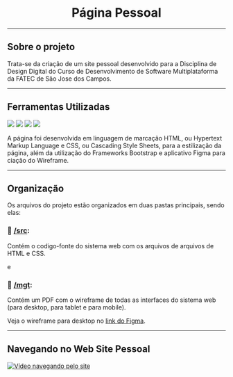 <h1 align="center">
  <a id="topo"> Página Pessoal </a>
</h1>

***

## Sobre o projeto 

Trata-se da criação de um site pessoal desenvolvido para a Disciplina de Design Digital do Curso de Desenvolvimento de Software Multiplataforma da FATEC de São Jose dos Campos.

***

## Ferramentas Utilizadas

<img src="https://img.shields.io/badge/HTML5-E34F26?style=for-the-badge&logo=html5&logoColor=white" /> <img src="https://img.shields.io/badge/CSS3-1572B6?style=for-the-badge&logo=css3&logoColor=whit" />  <img src="https://img.shields.io/badge/Figma-F24E1E?style=for-the-badge&logo=Figma&logoColor=white" /> <img src="https://img.shields.io/badge/Bootstrap-563D7C?style=for-the-badge&logo=bootstrap&logoColor=white" />

A página foi desenvolvida em linguagem de marcação HTML, ou Hypertext Markup Language e CSS, ou Cascading Style Sheets, para a estilização da página, além da utilização do Frameworks Bootstrap e aplicativo Figma para ciação do Wireframe.

***

## Organização

Os arquivos do projeto estão organizados em duas pastas principais, sendo elas: 
### 📁 <a href="https://github.com/annakks/Projeto_Pagina_Pessoal/tree/master/src">/src</a>:
Contém o codigo-fonte do sistema web com os arquivos de arquivos de HTML e CSS.

e

### 📁 <a href="https://github.com/annakks/Projeto_Pagina_Pessoal/tree/master/mgt">/mgt</a>:
Contém um PDF com o wireframe de todas as interfaces do sistema web (para desktop, para tablet e para mobile). 

Veja o wireframe para desktop no <a href="https://www.figma.com/proto/qVKdahnESVYb9fbB6Ju8DD/Wirefrane-Web-site-Pessoal?node-id=5%3A0&scaling=min-zoom&page-id=0%3A1">link do Figma</a>.

***

## Navegando no Web Site Pessoal

[![Vídeo navegando pelo site](http://img.youtube.com/vi/bAcF2Iz8Ulo/0.jpg)](https://youtu.be/bAcF2Iz8Ulo "Web Site Pessoal")
